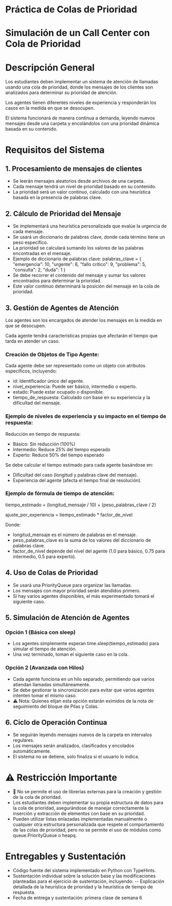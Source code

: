 # Práctica de Colas de Prioridad
# Simulación de un Call Center con Cola de Prioridad
# Descripción General

Los estudiantes deben implementar un sistema de atención de llamadas usando una cola de prioridad, donde los mensajes de los clientes son analizados para determinar su prioridad de atención.


Los agentes tienen diferentes niveles de experiencia y responderán los casos en la medida en que se desocupen.


El sistema funcionará de manera continua a demanda, leyendo nuevos mensajes desde una carpeta y encolándolos con una prioridad dinámica basada en su contenido.

# Requisitos del Sistema

## 1. Procesamiento de mensajes de clientes
- Se leerán mensajes aleatorios desde archivos de una carpeta.
- Cada mensaje tendrá un nivel de prioridad basado en su contenido.
- La prioridad será un valor continuo, calculado con una heurística basada en la presencia de palabras clave.

## 2. Cálculo de Prioridad del Mensaje
- Se implementará una heurística personalizada que evalúe la urgencia de cada mensaje.
- Se usará un diccionario de palabras clave, donde cada término tiene un peso específico.
- La prioridad se calculará sumando los valores de las palabras encontradas en el mensaje.
- Ejemplo de diccionario de palabras clave: 
palabras_clave = {
    "emergencia": 10, "urgente": 8, "fallo crítico": 9,
    "problema": 5, "consulta": 2, "duda": 1
}
- Se debe recorrer el contenido del mensaje y sumar los valores encontrados para determinar la prioridad.
- Este valor continuo determinará la posición del mensaje en la cola de prioridad.

## 3. Gestión de Agentes de Atención

Los agentes son los encargados de atender los mensajes en la medida en que se desocupen.

Cada agente tendrá características propias que afectarán el tiempo que tarda en atender un caso.

### Creación de Objetos de Tipo Agente:

Cada agente debe ser representado como un objeto con atributos específicos, incluyendo:

- id: Identificador único del agente.
- nivel_experiencia: Puede ser básico, intermedio o experto.
- estado: Puede estar ocupado o disponible.
- tiempo_de_respuesta: Calculado con base en su experiencia y la dificultad del mensaje.

### Ejemplo de niveles de experiencia y su impacto en el tiempo de respuesta:
Reducción en tiempo de respuesta:
- Básico: Sin reducción (100%)
- Intermedio: Reduce 25% del tiempo esperado
- Experto: Reduce 50% del tiempo esperado
  
Se debe calcular el tiempo estimado para cada agente basándose en:
- Dificultad del caso (longitud y palabras clave del mensaje).
- Experiencia del agente (afecta el tiempo final de resolución).

### Ejemplo de fórmula de tiempo de atención:
tiempo_estimado = (longitud_mensaje / 10) + (peso_palabras_clave / 2)

ajuste_por_experiencia = tiempo_estimado * factor_de_nivel

Donde:
- longitud_mensaje es el número de palabras en el mensaje.
- peso_palabras_clave es la suma de los valores del diccionario de palabras clave.
- factor_de_nivel depende del nivel del agente (1.0 para básico, 0.75 para intermedio, 0.5 para experto).

## 4. Uso de Colas de Prioridad
- Se usará una PriorityQueue para organizar las llamadas.
- Los mensajes con mayor prioridad serán atendidos primero.
- Si hay varios agentes disponibles, el más experimentado tomará el siguiente caso.

## 5. Simulación de Atención de Agentes
### Opción 1 (Básica con sleep)
- Los agentes simplemente esperan time.sleep(tiempo_estimado) para simular el tiempo de atención.
- Una vez terminado, toman el siguiente caso en la cola.
### Opción 2 (Avanzada con Hilos)
- Cada agente funciona en un hilo separado, permitiendo que varios atiendan llamadas simultáneamente.
- Se debe gestionar la sincronización para evitar que varios agentes intenten tomar el mismo caso.
- ⚠️ Nota: Quienes elijan esta opción estarán eximidos de la nota de seguimiento del bloque de Pilas y Colas.

## 6. Ciclo de Operación Continua
- Se seguirán leyendo mensajes nuevos de la carpeta en intervalos regulares.
- Los mensajes serán analizados, clasificados y encolados automáticamente.
- El sistema no se detiene, solo finaliza si el usuario lo indica.

# ⚠️ Restricción Importante
- 🚫 No se permite el uso de librerías externas para la creación y gestión de la cola de prioridad.
- Los estudiantes deben implementar su propia estructura de datos para la cola de prioridad, asegurándose de manejar correctamente la inserción y extracción de elementos con base en su prioridad.
- Pueden utilizar listas enlazadas implementadas manualmente o cualquier otra estructura personalizada que respete el comportamiento de las colas de prioridad, pero no se permite el uso de módulos como queue.PriorityQueue o heapq.

# Entregables y  Sustentación
- Código fuente del sistema implementado en Python con TypeHints.
- Sustentación individual sobre la solución base y las modificaciones planteadas para el ejercicio de sustentación, incluyendo: 
-- Explicación detallada de la heurística de prioridad y la heurística de tiempo de respuesta.
- Fecha de entrega y sustentación: primera clase de semana 6










